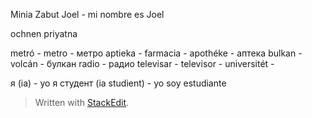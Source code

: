 
Minia Zabut Joel - mi nombre es Joel

ochnen priyatna 

metró - metro - метро
aptieka - farmacia - apothéke -  аптека
bulkan  - volcán - булкан
radio - радио
televisar - televisor - 
universitét - 


я (ia) - yo 
я студент (ia studient) - yo soy estudiante

> Written with [StackEdit](https://stackedit.io/).
<!--stackedit_data:
eyJoaXN0b3J5IjpbODA4NTU5MTAzLC0xODc4MzY5MjQwLDUxMD
A5NjYzOCwtMTY3Mzc1Mjc3OSw3MzA5OTgxMTZdfQ==
-->
